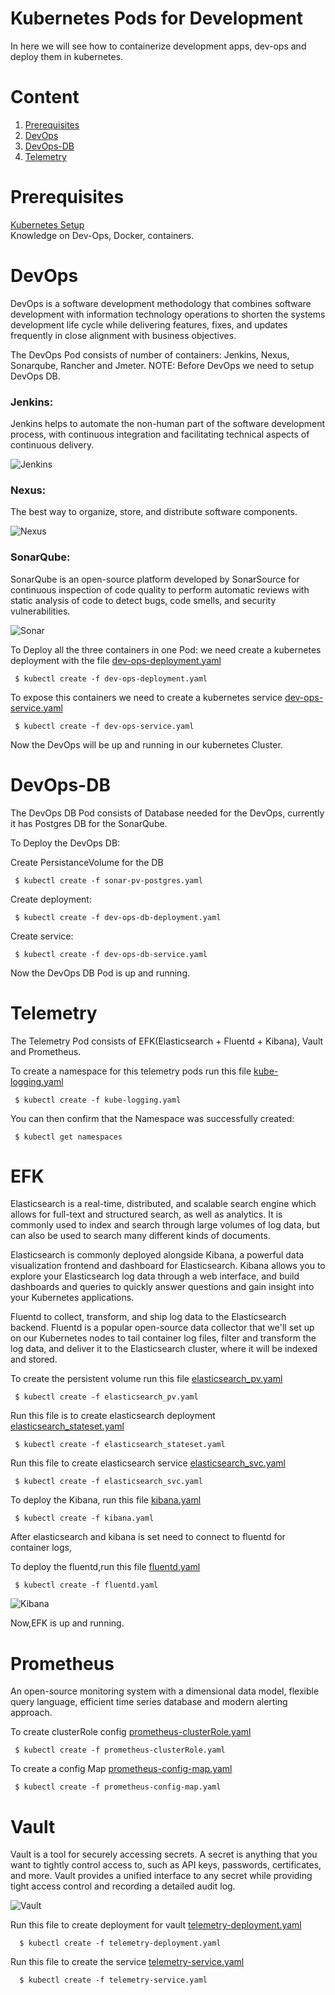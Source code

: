 # Kubernetes Pods for Development<br/>
   In here we will see how to containerize development apps, dev-ops and deploy them in kubernetes.

# Content
1. [Prerequisites](#prerequisites)
1. [DevOps](#devops)
1. [DevOps-DB](#devops-db)
1. [Telemetry](#telemetry)


# Prerequisites<br/> 
  [Kubernetes Setup](https://github.com/TharaniRajan/Geppetto-local-K8s/blob/master/docs/Kubernetes_setup.md) <br/> 
  Knowledge on Dev-Ops, Docker, containers.
  
# DevOps<br/> 
  DevOps is a software development methodology that combines software development with information technology operations to shorten the systems development life cycle while delivering features, fixes, and updates frequently in close alignment with business objectives.
  
  The DevOps Pod consists of number of containers: Jenkins, Nexus, Sonarqube, Rancher and Jmeter.
  NOTE: Before DevOps we need to setup DevOps DB.
  
 ### Jenkins:
  Jenkins helps to automate the non-human part of the software development process, with continuous integration and facilitating technical aspects of continuous delivery.
  
  ![Jenkins](https://github.com/TharaniRajan/Geppetto-local-K8s/blob/master/docs/images/jenkins.png?raw=true"Jenkins")
  
 ### Nexus:
  The best way to organize, store, and distribute software components.
  
  ![Nexus](https://github.com/TharaniRajan/Geppetto-local-K8s/blob/master/docs/images/Nexus.png?raw=true"Nexus")
 
 ### SonarQube:
  SonarQube is an open-source platform developed by SonarSource for continuous inspection of code quality to perform automatic reviews with static analysis of code to detect bugs, code smells, and security vulnerabilities.
  
  ![Sonar](https://github.com/TharaniRajan/Geppetto-local-K8s/blob/master/docs/images/sonar.png?raw=true"Sonar")
  
  To Deploy all the three containers in one Pod:
     we need create a kubernetes deployment with the file [dev-ops-deployment.yaml](https://github.com/TharaniRajan/Geppetto-local-K8s/blob/master/dev-ops/dev-ops-deployment.yaml)
  
     $ kubectl create -f dev-ops-deployment.yaml
   
  To expose this containers we need to create a kubernetes service [dev-ops-service.yaml](https://github.com/TharaniRajan/Geppetto-local-K8s/blob/master/dev-ops/dev-ops-service.yaml)
     
     $ kubectl create -f dev-ops-service.yaml
  
  Now the DevOps will be up and running in our kubernetes Cluster.
  
  
 # DevOps-DB<br/> 
   The DevOps DB Pod consists of Database needed for the DevOps, currently it has Postgres DB for the SonarQube.
   
   To Deploy the DevOps DB:
   
   Create PersistanceVolume for the DB
   
     $ kubectl create -f sonar-pv-postgres.yaml
   
   Create deployment:
   
     $ kubectl create -f dev-ops-db-deployment.yaml
 
   Create service:
   
     $ kubectl create -f dev-ops-db-service.yaml
      
   Now the DevOps DB Pod is up and running. 
   
   
   # Telemetry<br/> 
   The Telemetry Pod consists of EFK(Elasticsearch + Fluentd + Kibana), Vault and Prometheus.
   
   To create a namespace for this telemetry pods run this file [kube-logging.yaml](https://github.com/TharaniRajan/Geppetto-local-K8s/blob/master/telimetry-pod/kube-logging.yaml)
   
     $ kubectl create -f kube-logging.yaml     
         
   You can then confirm that the Namespace was successfully created:
   
     $ kubectl get namespaces
         
   # EFK  
   
   Elasticsearch is a real-time, distributed, and scalable search engine which allows for full-text and structured search, as well as analytics. It is commonly used to index and search through large volumes of log data, but can also be used to search many different kinds of documents.
   
   Elasticsearch is commonly deployed alongside Kibana, a powerful data visualization frontend and dashboard for Elasticsearch. Kibana allows you to explore your Elasticsearch log data through a web interface, and build dashboards and queries to quickly answer questions and gain insight into your Kubernetes applications.
   
   Fluentd to collect, transform, and ship log data to the Elasticsearch backend. Fluentd is a popular open-source data collector that we'll set up on our Kubernetes nodes to tail container log files, filter and transform the log data, and deliver it to the Elasticsearch cluster, where it will be indexed and stored.
         
   To create the persistent volume run this file [elasticsearch_pv.yaml](https://github.com/TharaniRajan/Geppetto-local-K8s/blob/master/telimetry-pod/elasticsearch_pv.yaml)
   
     $ kubectl create -f elasticsearch_pv.yaml
         
   Run this file is to create elasticsearch deployment [elasticsearch_stateset.yaml](https://github.com/TharaniRajan/Geppetto-local-K8s/blob/master/telimetry-pod/elasticsearch_statefulset.yaml)
   
     $ kubectl create -f elasticsearch_stateset.yaml
             
   Run this file to create elasticsearch service [elasticsearch_svc.yaml](https://github.com/TharaniRajan/Geppetto-local-K8s/blob/master/telimetry-pod/elasticsearch_svc.yaml)
   
     $ kubectl create -f elasticsearch_svc.yaml
    
   To deploy the Kibana, run this file [kibana.yaml](https://github.com/TharaniRajan/Geppetto-local-K8s/blob/master/telimetry-pod/kibana.yaml)
   
     $ kubectl create -f kibana.yaml
     
   After elasticsearch and kibana is set need to connect to fluentd for container logs,

   To deploy the fluentd,run this file [fluentd.yaml](https://github.com/TharaniRajan/Geppetto-local-K8s/blob/master/telimetry-pod/fluentd.yaml)
   
     $ kubectl create -f fluentd.yaml
     
   ![Kibana](https://github.com/TharaniRajan/Geppetto-local-K8s/blob/master/docs/images/kibana.png?raw=true"Kibana")   
   
   Now,EFK is up and running.
  
   # Prometheus
   
   An open-source monitoring system with a dimensional data model, flexible query language, efficient time series database and modern alerting approach.
   
   To create clusterRole config [prometheus-clusterRole.yaml](https://github.com/TharaniRajan/Geppetto-local-K8s/blob/master/telimetry-pod/prometheus-clusterRole.yaml)
   
     $ kubectl create -f prometheus-clusterRole.yaml
     
   To create a config Map [prometheus-config-map.yaml](https://github.com/TharaniRajan/Geppetto-local-K8s/blob/master/telimetry-pod/prometheus-config-Map.yaml)
   
     $ kubectl create -f prometheus-config-map.yaml
   
   # Vault
   
   Vault is a tool for securely accessing secrets. A secret is anything that you want to tightly control access to, such as API keys, passwords, certificates, and more. Vault provides a unified interface to any secret while providing tight access control and recording a detailed audit log.
   
   ![Vault](https://github.com/TharaniRajan/Geppetto-local-K8s/blob/master/docs/images/Vault.png?raw=true"Vault")
   
   Run this file to create deployment for vault [telemetry-deployment.yaml](https://github.com/TharaniRajan/Geppetto-local-K8s/blob/master/telimetry-pod/telemetry-service.yaml)
   
      $ kubectl create -f telemetry-deployment.yaml
      
   Run this file to create the service [telemetry-service.yaml](https://github.com/TharaniRajan/Geppetto-local-K8s/blob/master/telimetry-pod/telemetry-service.yaml)
       
      $ kubectl create -f telemetry-service.yaml
      
   
